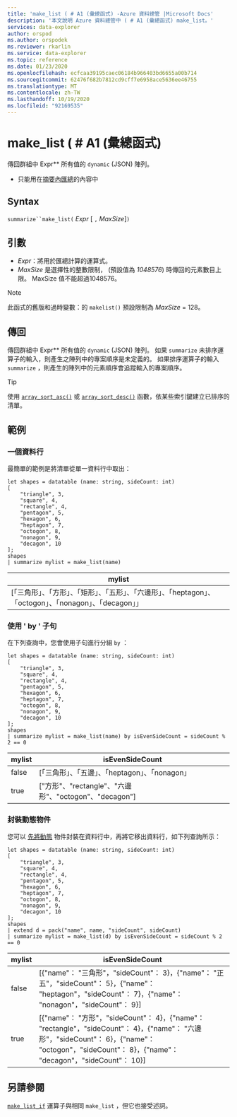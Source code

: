 ```yaml
---
title: 'make_list ( # A1 (彙總函式) -Azure 資料總管 |Microsoft Docs'
description: '本文說明 Azure 資料總管中 ( # A1 (彙總函式) make_list。'
services: data-explorer
author: orspod
ms.author: orspodek
ms.reviewer: rkarlin
ms.service: data-explorer
ms.topic: reference
ms.date: 01/23/2020
ms.openlocfilehash: ecfcaa39195caec06184b966403bd6655a00b714
ms.sourcegitcommit: 62476f682b7812cd9cff7e6958ace5636ee46755
ms.translationtype: MT
ms.contentlocale: zh-TW
ms.lasthandoff: 10/19/2020
ms.locfileid: "92169535"
---
```

# <a name="make_list-aggregation-function"></a>make_list ( # A1 (彙總函式) 

傳回群組中 Expr** 所有值的 `dynamic` (JSON) 陣列。

* 只能用在[摘要內匯總](summarizeoperator.md)的內容中

## <a name="syntax"></a>Syntax

`summarize``make_list(` *Expr* [ `,` *MaxSize*]`)`

## <a name="arguments"></a>引數

* *Expr*：將用於匯總計算的運算式。
* *MaxSize* 是選擇性的整數限制， (預設值為 *1048576*) 時傳回的元素數目上限。 MaxSize 值不能超過1048576。

> [!NOTE]
> 此函式的舊版和過時變數：的 `makelist()` 預設限制為 *MaxSize* = 128。

## <a name="returns"></a>傳回

傳回群組中 Expr** 所有值的 `dynamic` (JSON) 陣列。
如果 `summarize` 未排序運算子的輸入，則產生之陣列中的專案順序是未定義的。
如果排序運算子的輸入 `summarize` ，則產生的陣列中的元素順序會追蹤輸入的專案順序。

> [!TIP]
> 使用 [`array_sort_asc()`](./arraysortascfunction.md) 或 [`array_sort_desc()`](./arraysortdescfunction.md) 函數，依某些索引鍵建立已排序的清單。

## <a name="examples"></a>範例

### <a name="one-column"></a>一個資料行

最簡單的範例是將清單從單一資料行中取出：

```kusto
let shapes = datatable (name: string, sideCount: int)
[
    "triangle", 3,
    "square", 4,
    "rectangle", 4,
    "pentagon", 5,
    "hexagon", 6,
    "heptagon", 7,
    "octogon", 8,
    "nonagon", 9,
    "decagon", 10
];
shapes
| summarize mylist = make_list(name)
```

|mylist|
|---|
|[「三角形」、「方形」、「矩形」、「五形」、「六邊形」、「heptagon」、「octogon」、「nonagon」、「decagon」」|

### <a name="using-the-by-clause"></a>使用 ' by ' 子句

在下列查詢中，您會使用子句進行分組 `by` ：

```kusto
let shapes = datatable (name: string, sideCount: int)
[
    "triangle", 3,
    "square", 4,
    "rectangle", 4,
    "pentagon", 5,
    "hexagon", 6,
    "heptagon", 7,
    "octogon", 8,
    "nonagon", 9,
    "decagon", 10
];
shapes
| summarize mylist = make_list(name) by isEvenSideCount = sideCount % 2 == 0
```

|mylist|isEvenSideCount|
|---|---|
|false|[「三角形」、「五邊」、「heptagon」、「nonagon」|
|true|["方形"、"rectangle"、"六邊形"、"octogon"、"decagon"]|

### <a name="packing-a-dynamic-object"></a>封裝動態物件

您可以 [先將動態](./packfunction.md) 物件封裝在資料行中，再將它移出資料行，如下列查詢所示：

```kusto
let shapes = datatable (name: string, sideCount: int)
[
    "triangle", 3,
    "square", 4,
    "rectangle", 4,
    "pentagon", 5,
    "hexagon", 6,
    "heptagon", 7,
    "octogon", 8,
    "nonagon", 9,
    "decagon", 10
];
shapes
| extend d = pack("name", name, "sideCount", sideCount)
| summarize mylist = make_list(d) by isEvenSideCount = sideCount % 2 == 0
```

|mylist|isEvenSideCount|
|---|---|
|false|[{"name"： "三角形"，"sideCount"： 3}，{"name"： "正五"，"sideCount"： 5}，{"name"： "heptagon"，"sideCount"： 7}，{"name"： "nonagon"，"sideCount"： 9}]|
|true|[{"name"： "方形"，"sideCount"： 4}，{"name"： "rectangle"，"sideCount"： 4}，{"name"： "六邊形"，"sideCount"： 6}，{"name"： "octogon"，"sideCount"： 8}，{"name"： "decagon"，"sideCount"： 10}]|

## <a name="see-also"></a>另請參閱

[`make_list_if`](./makelistif-aggfunction.md) 運算子與相同 `make_list` ，但它也接受述詞。

